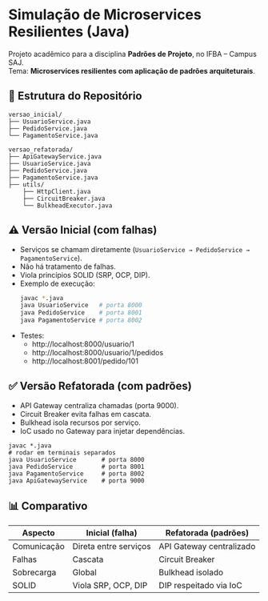 # Simulação de Microservices Resilientes (Java)

Projeto acadêmico para a disciplina **Padrões de Projeto**, no IFBA – Campus SAJ.  
Tema: **Microservices resilientes com aplicação de padrões arquiteturais**.

## 📂 Estrutura do Repositório

```
versao_inicial/
├── UsuarioService.java
├── PedidoService.java
└── PagamentoService.java

versao_refatorada/
├── ApiGatewayService.java
├── UsuarioService.java
├── PedidoService.java
├── PagamentoService.java
├── utils/
    ├── HttpClient.java
    ├── CircuitBreaker.java
    └── BulkheadExecutor.java

```

## ⚠️ Versão Inicial (com falhas)

- Serviços se chamam diretamente (`UsuarioService → PedidoService → PagamentoService`).
- Não há tratamento de falhas.
- Viola princípios SOLID (SRP, OCP, DIP).
- Exemplo de execução:
  ```bash
  javac *.java
  java UsuarioService   # porta 8000
  java PedidoService    # porta 8001
  java PagamentoService # porta 8002

- Testes:
    - http://localhost:8000/usuario/1
    - http://localhost:8000/usuario/1/pedidos
    - http://localhost:8001/pedido/101

## ✅ Versão Refatorada (com padrões)

- API Gateway centraliza chamadas (porta 9000).
- Circuit Breaker evita falhas em cascata.
- Bulkhead isola recursos por serviço.
- IoC usado no Gateway para injetar dependências.

```
javac *.java
# rodar em terminais separados
java UsuarioService       # porta 8000
java PedidoService        # porta 8001
java PagamentoService     # porta 8002
java ApiGatewayService    # porta 9000
```

## 📊 Comparativo

| Aspecto     | Inicial (falha)       | Refatorada (padrões)     |
| ----------- | --------------------- | ------------------------ |
| Comunicação | Direta entre serviços | API Gateway centralizado |
| Falhas      | Cascata               | Circuit Breaker          |
| Sobrecarga  | Global                | Bulkhead isolado         |
| SOLID       | Viola SRP, OCP, DIP   | DIP respeitado via IoC   |